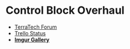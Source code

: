 # Control Block Overhaul
- [TerraTech Forum](https://forum.terratechgame.com/index.php?threads/control-block-overhaul.20099/)
- [Trello Status](https://trello.com/c/tLRGwaQa/15-control-block-overhaul)
- **[Imgur Gallery](https://imgur.com/gallery/HiHO2xS)**
